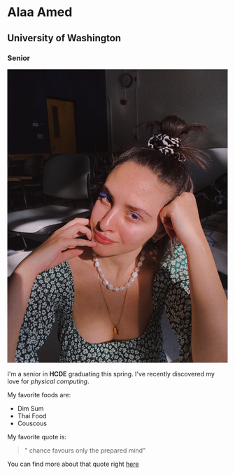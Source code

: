 # Alaa Amed
## University of Washington
### Senior

![](photo/alaa.JPG)

I'm a senior in __HCDE__ graduating this spring. I've recently discovered my love for *physical computing*.

My favorite foods are:

- Dim Sum
- Thai Food
- Couscous

My favorite quote is:
>" chance favours only the prepared mind"

You can find more about that quote right [here](http://www.asbmb.org/asbmbtoday/asbmbtoday_article.aspx?id=6314)
